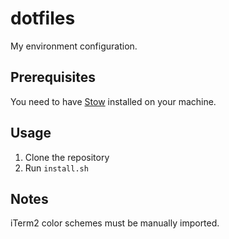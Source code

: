 # dotfiles

My environment configuration.

## Prerequisites

You need to have [Stow](https://www.gnu.org/software/stow/) installed on your machine.

## Usage

1. Clone the repository
2. Run `install.sh`

## Notes

iTerm2 color schemes must be manually imported.
